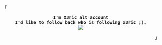 <!-- x3ric's alt GitHub Profile -->
<div align="justify">
<!-- Profile -->
<p align="left"><strong><samp>「</samp></strong></p>
  <p align="center">
    <samp>
      <b>
        I'm X3ric alt account
      <br>
        I'd like to follow back who is following x3ric ;).
      </b>
      <br>
        <image src="https://readme-typing-svg.herokuapp.com?font=Iosevka&size=16&color=97a4e2&center=true&width=410&height=45&lines=Following+back+'probably'.">
    </samp>
  </p>
<p align="right"><strong><samp>」</samp></strong></p>
